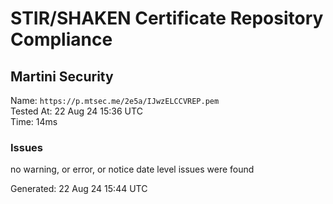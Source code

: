 # STIR/SHAKEN Certificate Repository Compliance

## Martini Security

Name: `https://p.mtsec.me/2e5a/IJwzELCCVREP.pem`\
Tested At: 22 Aug 24 15:36 UTC\
Time: 14ms

### Issues

no warning, or error, or notice date level issues were found

Generated: 22 Aug 24 15:44 UTC